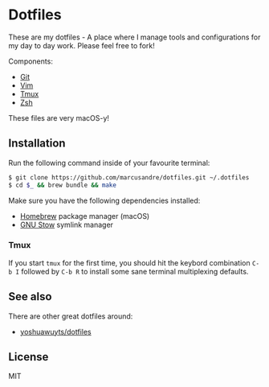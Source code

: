 
# Dotfiles

These are my dotfiles - A place where I manage tools and configurations for my
day to day work. Please feel free to fork!

Components:
- [Git](https://git-scm.com/)
- [Vim](http://www.vim.org/about.php)
- [Tmux](https://tmux.github.io/)
- [Zsh](http://www.zsh.org/)

These files are very macOS-y!

## Installation

Run the following command inside of your favourite terminal:

```sh
$ git clone https://github.com/marcusandre/dotfiles.git ~/.dotfiles
$ cd $_ && brew bundle && make
```

Make sure you have the following dependencies installed:

- [Homebrew](http://brew.sh) package manager (macOS)
- [GNU Stow](https://www.gnu.org/software/stow/) symlink manager

### Tmux

If you start `tmux` for the first time, you should hit the keybord combination
`C-b I` followed by `C-b R` to install some sane terminal multiplexing
defaults.

## See also

There are other great dotfiles around:

- [yoshuawuyts/dotfiles](https://github.com/yoshuawuyts/dotfiles)

## License

MIT
